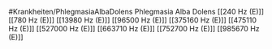 #Krankheiten/PhlegmasiaAlbaDolens
Phlegmasia Alba Dolens
[[240 Hz (E)]]
[[780 Hz (E)]]
[[13980 Hz (E)]]
[[96500 Hz (E)]]
[[375160 Hz (E)]]
[[475110 Hz (E)]]
[[527000 Hz (E)]]
[[663710 Hz (E)]]
[[752700 Hz (E)]]
[[985670 Hz (E)]]